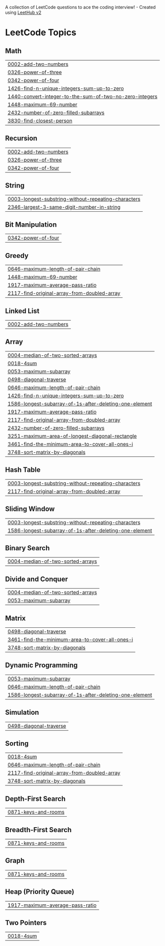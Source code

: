 A collection of LeetCode questions to ace the coding interview! - Created using [LeetHub v2](https://github.com/arunbhardwaj/LeetHub-2.0)
<!---LeetCode Topics Start-->
# LeetCode Topics
## Math
|  |
| ------- |
| [0002-add-two-numbers](https://github.com/sudheerimmidisetti/Leetcode/tree/master/0002-add-two-numbers) |
| [0326-power-of-three](https://github.com/sudheerimmidisetti/Leetcode/tree/master/0326-power-of-three) |
| [0342-power-of-four](https://github.com/sudheerimmidisetti/Leetcode/tree/master/0342-power-of-four) |
| [1426-find-n-unique-integers-sum-up-to-zero](https://github.com/sudheerimmidisetti/Leetcode/tree/master/1426-find-n-unique-integers-sum-up-to-zero) |
| [1440-convert-integer-to-the-sum-of-two-no-zero-integers](https://github.com/sudheerimmidisetti/Leetcode/tree/master/1440-convert-integer-to-the-sum-of-two-no-zero-integers) |
| [1448-maximum-69-number](https://github.com/sudheerimmidisetti/Leetcode/tree/master/1448-maximum-69-number) |
| [2432-number-of-zero-filled-subarrays](https://github.com/sudheerimmidisetti/Leetcode/tree/master/2432-number-of-zero-filled-subarrays) |
| [3830-find-closest-person](https://github.com/sudheerimmidisetti/Leetcode/tree/master/3830-find-closest-person) |
## Recursion
|  |
| ------- |
| [0002-add-two-numbers](https://github.com/sudheerimmidisetti/Leetcode/tree/master/0002-add-two-numbers) |
| [0326-power-of-three](https://github.com/sudheerimmidisetti/Leetcode/tree/master/0326-power-of-three) |
| [0342-power-of-four](https://github.com/sudheerimmidisetti/Leetcode/tree/master/0342-power-of-four) |
## String
|  |
| ------- |
| [0003-longest-substring-without-repeating-characters](https://github.com/sudheerimmidisetti/Leetcode/tree/master/0003-longest-substring-without-repeating-characters) |
| [2346-largest-3-same-digit-number-in-string](https://github.com/sudheerimmidisetti/Leetcode/tree/master/2346-largest-3-same-digit-number-in-string) |
## Bit Manipulation
|  |
| ------- |
| [0342-power-of-four](https://github.com/sudheerimmidisetti/Leetcode/tree/master/0342-power-of-four) |
## Greedy
|  |
| ------- |
| [0646-maximum-length-of-pair-chain](https://github.com/sudheerimmidisetti/Leetcode/tree/master/0646-maximum-length-of-pair-chain) |
| [1448-maximum-69-number](https://github.com/sudheerimmidisetti/Leetcode/tree/master/1448-maximum-69-number) |
| [1917-maximum-average-pass-ratio](https://github.com/sudheerimmidisetti/Leetcode/tree/master/1917-maximum-average-pass-ratio) |
| [2117-find-original-array-from-doubled-array](https://github.com/sudheerimmidisetti/Leetcode/tree/master/2117-find-original-array-from-doubled-array) |
## Linked List
|  |
| ------- |
| [0002-add-two-numbers](https://github.com/sudheerimmidisetti/Leetcode/tree/master/0002-add-two-numbers) |
## Array
|  |
| ------- |
| [0004-median-of-two-sorted-arrays](https://github.com/sudheerimmidisetti/Leetcode/tree/master/0004-median-of-two-sorted-arrays) |
| [0018-4sum](https://github.com/sudheerimmidisetti/Leetcode/tree/master/0018-4sum) |
| [0053-maximum-subarray](https://github.com/sudheerimmidisetti/Leetcode/tree/master/0053-maximum-subarray) |
| [0498-diagonal-traverse](https://github.com/sudheerimmidisetti/Leetcode/tree/master/0498-diagonal-traverse) |
| [0646-maximum-length-of-pair-chain](https://github.com/sudheerimmidisetti/Leetcode/tree/master/0646-maximum-length-of-pair-chain) |
| [1426-find-n-unique-integers-sum-up-to-zero](https://github.com/sudheerimmidisetti/Leetcode/tree/master/1426-find-n-unique-integers-sum-up-to-zero) |
| [1586-longest-subarray-of-1s-after-deleting-one-element](https://github.com/sudheerimmidisetti/Leetcode/tree/master/1586-longest-subarray-of-1s-after-deleting-one-element) |
| [1917-maximum-average-pass-ratio](https://github.com/sudheerimmidisetti/Leetcode/tree/master/1917-maximum-average-pass-ratio) |
| [2117-find-original-array-from-doubled-array](https://github.com/sudheerimmidisetti/Leetcode/tree/master/2117-find-original-array-from-doubled-array) |
| [2432-number-of-zero-filled-subarrays](https://github.com/sudheerimmidisetti/Leetcode/tree/master/2432-number-of-zero-filled-subarrays) |
| [3251-maximum-area-of-longest-diagonal-rectangle](https://github.com/sudheerimmidisetti/Leetcode/tree/master/3251-maximum-area-of-longest-diagonal-rectangle) |
| [3461-find-the-minimum-area-to-cover-all-ones-i](https://github.com/sudheerimmidisetti/Leetcode/tree/master/3461-find-the-minimum-area-to-cover-all-ones-i) |
| [3748-sort-matrix-by-diagonals](https://github.com/sudheerimmidisetti/Leetcode/tree/master/3748-sort-matrix-by-diagonals) |
## Hash Table
|  |
| ------- |
| [0003-longest-substring-without-repeating-characters](https://github.com/sudheerimmidisetti/Leetcode/tree/master/0003-longest-substring-without-repeating-characters) |
| [2117-find-original-array-from-doubled-array](https://github.com/sudheerimmidisetti/Leetcode/tree/master/2117-find-original-array-from-doubled-array) |
## Sliding Window
|  |
| ------- |
| [0003-longest-substring-without-repeating-characters](https://github.com/sudheerimmidisetti/Leetcode/tree/master/0003-longest-substring-without-repeating-characters) |
| [1586-longest-subarray-of-1s-after-deleting-one-element](https://github.com/sudheerimmidisetti/Leetcode/tree/master/1586-longest-subarray-of-1s-after-deleting-one-element) |
## Binary Search
|  |
| ------- |
| [0004-median-of-two-sorted-arrays](https://github.com/sudheerimmidisetti/Leetcode/tree/master/0004-median-of-two-sorted-arrays) |
## Divide and Conquer
|  |
| ------- |
| [0004-median-of-two-sorted-arrays](https://github.com/sudheerimmidisetti/Leetcode/tree/master/0004-median-of-two-sorted-arrays) |
| [0053-maximum-subarray](https://github.com/sudheerimmidisetti/Leetcode/tree/master/0053-maximum-subarray) |
## Matrix
|  |
| ------- |
| [0498-diagonal-traverse](https://github.com/sudheerimmidisetti/Leetcode/tree/master/0498-diagonal-traverse) |
| [3461-find-the-minimum-area-to-cover-all-ones-i](https://github.com/sudheerimmidisetti/Leetcode/tree/master/3461-find-the-minimum-area-to-cover-all-ones-i) |
| [3748-sort-matrix-by-diagonals](https://github.com/sudheerimmidisetti/Leetcode/tree/master/3748-sort-matrix-by-diagonals) |
## Dynamic Programming
|  |
| ------- |
| [0053-maximum-subarray](https://github.com/sudheerimmidisetti/Leetcode/tree/master/0053-maximum-subarray) |
| [0646-maximum-length-of-pair-chain](https://github.com/sudheerimmidisetti/Leetcode/tree/master/0646-maximum-length-of-pair-chain) |
| [1586-longest-subarray-of-1s-after-deleting-one-element](https://github.com/sudheerimmidisetti/Leetcode/tree/master/1586-longest-subarray-of-1s-after-deleting-one-element) |
## Simulation
|  |
| ------- |
| [0498-diagonal-traverse](https://github.com/sudheerimmidisetti/Leetcode/tree/master/0498-diagonal-traverse) |
## Sorting
|  |
| ------- |
| [0018-4sum](https://github.com/sudheerimmidisetti/Leetcode/tree/master/0018-4sum) |
| [0646-maximum-length-of-pair-chain](https://github.com/sudheerimmidisetti/Leetcode/tree/master/0646-maximum-length-of-pair-chain) |
| [2117-find-original-array-from-doubled-array](https://github.com/sudheerimmidisetti/Leetcode/tree/master/2117-find-original-array-from-doubled-array) |
| [3748-sort-matrix-by-diagonals](https://github.com/sudheerimmidisetti/Leetcode/tree/master/3748-sort-matrix-by-diagonals) |
## Depth-First Search
|  |
| ------- |
| [0871-keys-and-rooms](https://github.com/sudheerimmidisetti/Leetcode/tree/master/0871-keys-and-rooms) |
## Breadth-First Search
|  |
| ------- |
| [0871-keys-and-rooms](https://github.com/sudheerimmidisetti/Leetcode/tree/master/0871-keys-and-rooms) |
## Graph
|  |
| ------- |
| [0871-keys-and-rooms](https://github.com/sudheerimmidisetti/Leetcode/tree/master/0871-keys-and-rooms) |
## Heap (Priority Queue)
|  |
| ------- |
| [1917-maximum-average-pass-ratio](https://github.com/sudheerimmidisetti/Leetcode/tree/master/1917-maximum-average-pass-ratio) |
## Two Pointers
|  |
| ------- |
| [0018-4sum](https://github.com/sudheerimmidisetti/Leetcode/tree/master/0018-4sum) |
<!---LeetCode Topics End-->